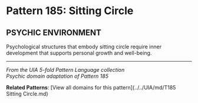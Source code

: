 # Pattern 185: Sitting Circle

## PSYCHIC ENVIRONMENT

Psychological structures that embody sitting circle require inner development that supports personal growth and well-being.

---

*From the UIA 5-fold Pattern Language collection*  
*Psychic domain adaptation of Pattern 185*

**Related Patterns**: [View all domains for this pattern](../../UIA/md/T185 Sitting Circle.md)